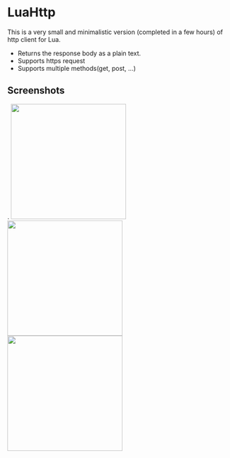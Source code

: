 # LuaHttp
This is a very small and minimalistic version (completed in a few hours) of http client for Lua.
* Returns the response body as a plain text.
* Supports https request
* Supports multiple methods(get, post, ...)

## Screenshots
.
<img src="https://user-images.githubusercontent.com/31537546/76690403-9671ec80-6665-11ea-947e-3b6469c1ef00.png" height="260">
<img src="https://user-images.githubusercontent.com/31537546/76690406-98d44680-6665-11ea-9987-dfdbb53d7785.png" height="260">
<img src="https://user-images.githubusercontent.com/31537546/76690404-970a8300-6665-11ea-892c-e6442aee6f4b.png" height="260">

